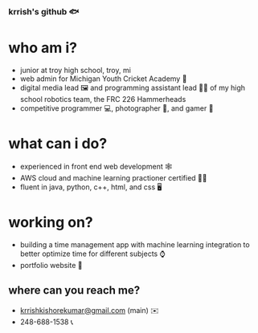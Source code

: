 ### krrish's github 🐟

# who am i?
- junior at troy high school, troy, mi
- web admin for Michigan Youth Cricket Academy 🏏
- digital media lead 🖼️ and programming assistant lead 🧑‍💻 of my high school robotics team, the FRC 226 Hammerheads
- competitive programmer 💻, photographer 📸, and gamer 👾
# what can i do?
- experienced in front end web development 🕸️
- AWS cloud and machine learning practioner certified 👩‍💼
- fluent in java, python, c++, html, and css 🖥️
# working on?
- building a time management app with machine learning integration to better optimize time for different subjects ⌚
- portfolio website 🛜
## where can you reach me?
- krrishkishorekumar@gmail.com (main) ✉️
- 248-688-1538 📞
<!--
**therealfiish/therealfiish** is a ✨ _special_ ✨ repository because its `README.md` (this file) appears on your GitHub profile.

Here are some ideas to get you started:

- 🔭 I’m currently working on ...
- 🌱 I’m currently learning ...
- 👯 I’m looking to collaborate on ...
- 🤔 I’m looking for help with ...
- 💬 Ask me about ...
- 📫 How to reach me: ...
- 😄 Pronouns: ...
- ⚡ Fun fact: ...
-->
